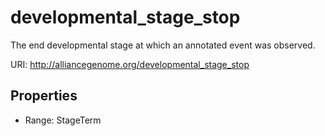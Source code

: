 # developmental_stage_stop

The end developmental stage at which an annotated event was observed.

URI: http://alliancegenome.org/developmental_stage_stop



<!-- no inheritance hierarchy -->


## Properties

 * Range: StageTerm


